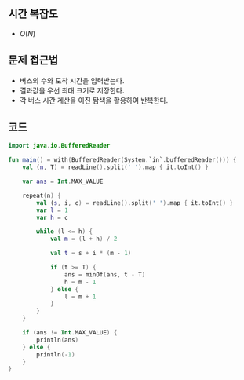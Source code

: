 ## 시간 복잡도
 - $O(N)$

## 문제 접근법
 - 버스의 수와 도착 시간을 입력받는다.
 - 결과값을 우선 최대 크기로 저장한다.
 - 각 버스 시간 계산을 이진 탐색을 활용하여 반복한다.

## 코드

```kotlin
import java.io.BufferedReader

fun main() = with(BufferedReader(System.`in`.bufferedReader())) {
    val (n, T) = readLine().split(' ').map { it.toInt() }

    var ans = Int.MAX_VALUE

    repeat(n) {
        val (s, i, c) = readLine().split(' ').map { it.toInt() }
        var l = 1
        var h = c

        while (l <= h) {
            val m = (l + h) / 2

            val t = s + i * (m - 1)

            if (t >= T) {
                ans = minOf(ans, t - T)
                h = m - 1
            } else {
                l = m + 1
            }
        }
    }

    if (ans != Int.MAX_VALUE) {
        println(ans)
    } else {
        println(-1)
    }
}
```